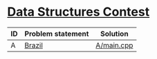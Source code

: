 # [Data Structures Contest](https://www.e-olymp.com/en/contests/9571)




| ID | Problem statement                                                 | Solution                 |
|----|-------------------------------------------------------------------|--------------------------|
| A  | [Brazil](https://www.e-olymp.com/en/contests/9571/problems/83967) | [A/main.cpp](A/main.cpp) |


